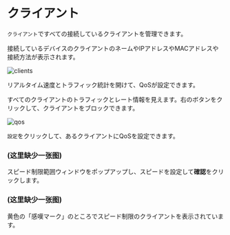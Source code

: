 # クライアント

`クライアント`ですべての接続しているクライアントを管理できます。

接続しているデバイスのクライアントのネームやIPアドレスやMACアドレスや接続方法が表示されます。

![clients](https://static.gl-inet.com/docs/jp/3/setup/slate/clients/clients.png)


リアルタイム速度とトラフィック統計を開けて、QoSが設定できます。

すべてのクライアントのトラフィックとレート情報を見えます。右のボタンをクリックして、クライアントをブロックできます。

![qos](https://static.gl-inet.com/docs/jp/3/setup/slate/clients/qos.png)

`設定`をクリックして、あるクライアントにQoSを設定できます。

### (这里缺少一张图)


スピード制限範囲ウィンドウをポップアップし、スピードを設定して**確認**をクリックします。

### (这里缺少一张图)

黄色の「感嘆マーク」のところでスピード制限のクライアントを表示されています。
